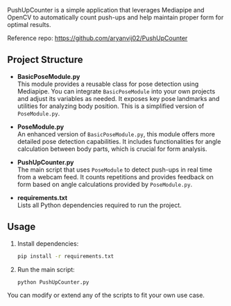 PushUpCounter is a simple application that leverages Mediapipe and OpenCV to automatically count push-ups and help maintain proper form for optimal results.

Reference repo: https://github.com/aryanvij02/PushUpCounter

## Project Structure

- **BasicPoseModule.py**  
    This module provides a reusable class for pose detection using Mediapipe. You can integrate `BasicPoseModule` into your own projects and adjust its variables as needed. It exposes key pose landmarks and utilities for analyzing body position. This is a simplified version of `PoseModule.py`.

- **PoseModule.py**  
    An enhanced version of `BasicPoseModule.py`, this module offers more detailed pose detection capabilities. It includes functionalities for angle calculation between body parts, which is crucial for form analysis.

- **PushUpCounter.py**  
    The main script that uses `PoseModule` to detect push-ups in real time from a webcam feed. It counts repetitions and provides feedback on form based on angle calculations provided by `PoseModule.py`.

- **requirements.txt**  
    Lists all Python dependencies required to run the project.

## Usage

1. Install dependencies:
     ```bash
     pip install -r requirements.txt
     ```
2. Run the main script:
     ```bash
     python PushUpCounter.py
     ```

You can modify or extend any of the scripts to fit your own use case.